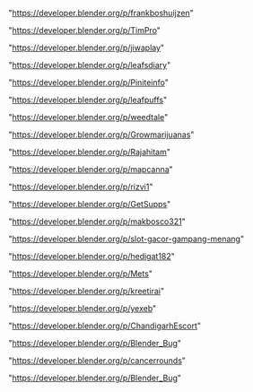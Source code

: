"https://developer.blender.org/p/frankboshuijzen"

"https://developer.blender.org/p/TimPro"

"https://developer.blender.org/p/jiwaplay"

"https://developer.blender.org/p/leafsdiary"

"https://developer.blender.org/p/Piniteinfo"

"https://developer.blender.org/p/leafpuffs"

"https://developer.blender.org/p/weedtale"

"https://developer.blender.org/p/Growmarijuanas"

"https://developer.blender.org/p/Rajahitam"

"https://developer.blender.org/p/mapcanna"

"https://developer.blender.org/p/rizvi1"

"https://developer.blender.org/p/GetSupps"

"https://developer.blender.org/p/makbosco321"

"https://developer.blender.org/p/slot-gacor-gampang-menang"

"https://developer.blender.org/p/hedigat182"

"https://developer.blender.org/p/Mets"

"https://developer.blender.org/p/kreetirai"

"https://developer.blender.org/p/yexeb"

"https://developer.blender.org/p/ChandigarhEscort"

"https://developer.blender.org/p/Blender_Bug"

"https://developer.blender.org/p/cancerrounds"

 
"https://developer.blender.org/p/Blender_Bug"


 
